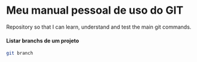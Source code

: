 # Meu manual pessoal de uso do GIT
Repository so that I can learn, understand and test the main git commands.

#### Listar branchs de um projeto
```sh
git branch
```

